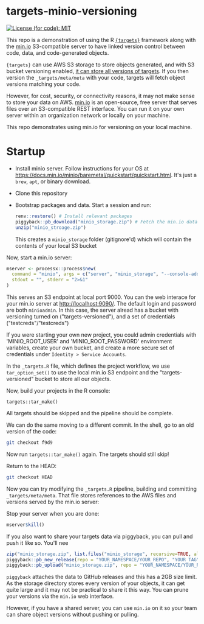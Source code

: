 
# targets-minio-versioning

[![License (for code):
MIT](https://img.shields.io/badge/License%20(for%20code)-MIT-green.svg)](https://opensource.org/licenses/MIT)

This repo is a demonstration of using the R [`{targets}`](https://books.ropensci.org/targets/)
framework along with the [min.io](https://min.io/) S3-compatible server to have
linked version control between code, data, and code-generated objects.

`{targets}` can use AWS S3 storage to store objects generated, and with S3 bucket
versioning enabled, [it can store all versions of targets](https://books.ropensci.org/targets/data.html#data-version-control).
If you then version the `_targets/meta/meta` with your code, targets will fetch
object versions matching your code.

However, for cost, security, or connectivity reasons, it may not make sense to
store your data on AWS.  [min.io](https://min.io/) is an open-source, free
server that serves files over an S3-compatible REST interface.  You can run
it on your own server within an organization network or locally on your machine.

This repo demonstrates using min.io for versioning on your local machine.

# Startup

-   Install minio server. Follow instructions for your OS at <https://docs.min.io/minio/baremetal/quickstart/quickstart.html>. It's just a `brew`, `apt`, or binary download.
-   Clone this repository
-   Bootstrap packages and data.  Start a session and run:

    ```R
    renv::restore() # Install relevant packages
    piggyback::pb_download("minio_storage.zip") # Fetch the min.io data
    unzip("minio_stroage.zip")
    ```
    This creates a `minio_storage` folder (gitignore'd) which will contain the 
    contents of your local S3 bucket

Now, start a min.io server:

```r
mserver <- processx::process$new(
  command = "minio", args = c("server", "minio_storage", "--console-address", "localhost:9090"),
  stdout = "", stderr = "2>&1"
)
```

This serves an S3 endpoint at local port 9000. You can the web interace for your min.io server at <http://localhost:9090/>.  The default login
and password are both `minioadmin`.  In this case, the server alread has a bucket  with versioning turned on ("targets-versioned"), and a set of credentials ("testcreds"/"testcreds")

If you were starting your own new project, you could admin credentials with 'MINIO_ROOT_USER' and 'MINIO_ROOT_PASSWORD' environment variables, create your own bucket, and create a more secure set of credentials under `Identity > Service Accounts`.

In the `_targets.R` file, which defines the project workflow, we use `tar_option_set()` to 
use the local min.io S3 endpoint and the "targets-versioned" bucket to store all our 
objects.

Now, build your projects in the R console:

```
targets::tar_make()
```

All targets should be skipped and the pipeline should be complete.

We can do the same moving to a different commit.  In the shell, go to an old
version of the code:

```bash
git checkout f9d9
```

Now run `targets::tar_make()` again.  The targets should still skip! 


Return to the HEAD:

```bash
git checkout HEAD
```

Now you can try modifying the `_targets.R` pipeline, building and committing 
`_targets/meta/meta`.  That file stores references to the  AWS files and versions
served by the min.io server:

Stop your server when you are done:

```r
mserver$kill()
```

If you also want to share your targets data via piggyback, you can pull and push
it like so. You'll nee

```r
zip("minio_storage.zip", list.files("minio_storage", recursive=TRUE, all.files = TRUE, full.names = TRUE))
piggyback::pb_new_release(repo = "YOUR_NAMESPACE/YOUR_REPO", "YOUR_TAG") # Only need to do this once
piggyback::pb_upload("minio_storage.zip", repo = "YOUR_NAMESPACE/YOUR_REPO")
```

`piggyback` attaches the data to GitHub releases and this has a 2GB size limit. 
As the storage directory stores every version of your objects, it can get quite large and it may not
be practical to share it this way.  You can prune your versions via the `min.io` web
interface.

However, if you have a shared server, you can use `min.io` on it so your
team can share object versions without pushing or pulling.
